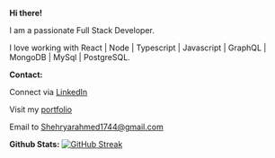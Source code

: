 **Hi there!**

I am a passionate Full Stack Developer.

I love working with React | Node | Typescript | Javascript | GraphQL | MongoDB | MySql | PostgreSQL.

**Contact:**

   Connect via [LinkedIn](https://www.linkedin.com/in/shehryar2001/) 
   
   Visit my [portfolio](https://portfolio3-b0b8b.web.app/)
   
   Email to Shehryarahmed1744@gmail.com

**Github Stats:**
[![GitHub Streak](https://github-readme-streak-stats.herokuapp.com?user=XheRry7&theme=dark&exclude_days=Sun%2CSat)](https://git.io/streak-stats)
